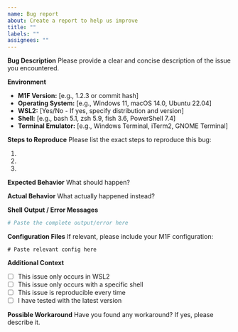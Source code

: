 ```yaml
---
name: Bug report
about: Create a report to help us improve
title: ""
labels: ""
assignees: ""
---
```


**Bug Description** Please provide a clear and concise description of the issue
you encountered.

**Environment**

- **M1F Version:** [e.g., 1.2.3 or commit hash]
- **Operating System:** [e.g., Windows 11, macOS 14.0, Ubuntu 22.04]
- **WSL2:** [Yes/No - If yes, specify distribution and version]
- **Shell:** [e.g., bash 5.1, zsh 5.9, fish 3.6, PowerShell 7.4]
- **Terminal Emulator:** [e.g., Windows Terminal, iTerm2, GNOME Terminal]

**Steps to Reproduce** Please list the exact steps to reproduce this bug:

1.
2.
3.

**Expected Behavior** What should happen?

**Actual Behavior** What actually happened instead?

**Shell Output / Error Messages**

```bash
# Paste the complete output/error here
```

**Configuration Files** If relevant, please include your M1F configuration:

```
# Paste relevant config here
```

**Additional Context**

- [ ] This issue only occurs in WSL2
- [ ] This issue only occurs with a specific shell
- [ ] This issue is reproducible every time
- [ ] I have tested with the latest version

**Possible Workaround** Have you found any workaround? If yes, please describe
it.

```

```
